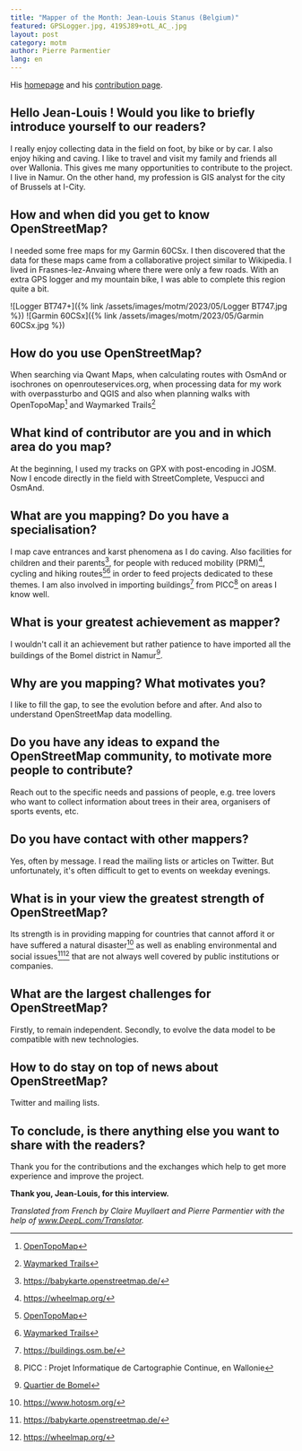 ```yaml
---
title: "Mapper of the Month: Jean-Louis Stanus (Belgium)"
featured: GPSLogger.jpg, 419SJ89+otL_AC_.jpg
layout: post
category: motm
author: Pierre Parmentier
lang: en
---
```


His [homepage](https://www.openstreetmap.org/user/Jean-Louis%20Stanus) and his [contribution page](https://hdyc.neis-one.org/?Jean-Louis%20Stanus).

## Hello Jean-Louis ! Would you like to briefly introduce yourself to our readers?

I really enjoy collecting data in the field on foot, by bike or by car. I also enjoy hiking and caving. I like to travel and visit my family and friends all over Wallonia. This gives me many opportunities to contribute to the project. I live in Namur. On the other hand, my profession is GIS analyst for the city of Brussels at I-City.

## How and when did you get to know OpenStreetMap?

I needed some free maps for my Garmin 60CSx. I then discovered that the data for these maps came from a collaborative project similar to Wikipedia. I lived in Frasnes-lez-Anvaing where there were only a few roads. With an extra GPS logger and my mountain bike, I was able to complete this region quite a bit.

![Logger BT747+]({% link /assets/images/motm/2023/05/Logger BT747.jpg %})
![Garmin 60CSx]({% link /assets/images/motm/2023/05/Garmin 60CSx.jpg %})

## How do you use OpenStreetMap?

When searching via Qwant Maps, when calculating routes with OsmAnd or isochrones on openrouteservices.org, when processing data for my work with overpassturbo and QGIS and also when planning walks with OpenTopoMap[^1] and Waymarked Trails[^2]

## What kind of contributor are you and in which area do you map?

At the beginning, I used my tracks on GPX with post-encoding in JOSM. Now I encode directly in the field with StreetComplete, Vespucci and OsmAnd.

## What are you mapping? Do you have a specialisation?

I map cave entrances and karst phenomena as I do caving. Also facilities for children and their parents[^3], for people with reduced mobility (PRM)[^4], cycling and hiking routes[^1][^2] in order to feed projects dedicated to these themes. I am also involved in importing buildings[^5] from PICC[^6] on areas I know well.

## What is your greatest achievement as mapper?

I wouldn't call it an achievement but rather patience to have imported all the buildings of the Bomel district in Namur[^7].

## Why are you mapping? What motivates you?

I like to fill the gap, to see the evolution before and after. And also to understand OpenStreetMap data modelling.

## Do you have any ideas to expand the OpenStreetMap community, to motivate more people to contribute?

Reach out to the specific needs and passions of people, e.g. tree lovers who want to collect information about trees in their area, organisers of sports events, etc.

## Do you have contact with other mappers?

Yes, often by message. I read the mailing lists or articles on Twitter. But unfortunately, it's often difficult to get to events on weekday evenings.

## What is in your view the greatest strength of OpenStreetMap?

Its strength is in providing mapping for countries that cannot afford it or have suffered a natural disaster[^8] as well as enabling environmental and social issues[^3][^4] that are not always well covered by public institutions or companies.

## What are the largest challenges for OpenStreetMap?

Firstly, to remain independent. Secondly, to evolve the data model to be compatible with new technologies.

## How to do stay on top of news about OpenStreetMap?

Twitter and mailing lists.

## To conclude, is there anything else you want to share with the readers?

Thank you for the contributions and the exchanges which help to get more experience and improve the project.

**Thank you, Jean-Louis, for this interview.**

*Translated from French by Claire Muyllaert and Pierre Parmentier with the help of www.DeepL.com/Translator.*

[^1]: [OpenTopoMap](https://opentopomap.org)

[^2]: [Waymarked Trails](https://waymarkedtrails.org/)

[^3]: <https://babykarte.openstreetmap.de/>

[^4]: <https://wheelmap.org/>

[^5]: <https://buildings.osm.be/>

[^6]: PICC : Projet Informatique de Cartographie Continue, en Wallonie

[^7]: [Quartier de Bomel](https://www.openstreetmap.org/#map=17/50.47237/4.86082)

[^8]: <https://www.hotosm.org/>
